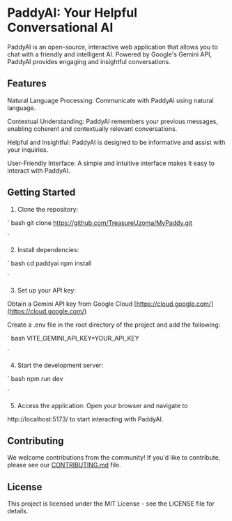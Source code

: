 # PaddyAI: Your Helpful Conversational AI

PaddyAI is an open-source, interactive web application that allows you to chat with a friendly and intelligent AI. Powered by Google's Gemini API, PaddyAI provides engaging and insightful conversations.

## Features

Natural Language Processing: Communicate with PaddyAI using natural language.


Contextual Understanding: PaddyAI remembers your previous messages, enabling coherent and contextually relevant conversations.


Helpful and Insightful: PaddyAI is designed to be informative and assist with your inquiries.


User-Friendly Interface: A simple and intuitive interface makes it easy to interact with PaddyAI.


## Getting Started

1. Clone the repository:

`
bash
git clone https://github.com/TreasureUzoma/MyPaddy.git

`


2. Install dependencies:

`
bash
cd paddyai
npm install

`


3. Set up your API key:

Obtain a Gemini API key from Google Cloud [https://cloud.google.com/](https://cloud.google.com/)


Create a
.env file in the root directory of the project and add the following:


`
bash
VITE_GEMINI_API_KEY=YOUR_API_KEY

`


4. Start the development server:

`
bash
npm run dev

`


5. Access the application:
Open your browser and navigate to

http://localhost:5173/
to start interacting with PaddyAI.

## Contributing

We welcome contributions from the community! If you'd like to contribute, please see our [CONTRIBUTING.md](CONTRIBUTING.md) file.

## License

This project is licensed under the MIT License - see the LICENSE file for details.
